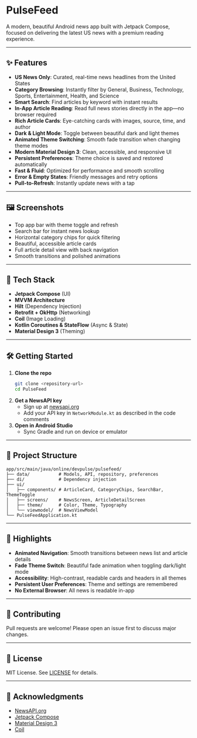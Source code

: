 # PulseFeed

A modern, beautiful Android news app built with Jetpack Compose, focused on delivering the latest US news with a premium reading experience.

---

## ✨ Features

- **US News Only**: Curated, real-time news headlines from the United States
- **Category Browsing**: Instantly filter by General, Business, Technology, Sports, Entertainment, Health, and Science
- **Smart Search**: Find articles by keyword with instant results
- **In-App Article Reading**: Read full news stories directly in the app—no browser required
- **Rich Article Cards**: Eye-catching cards with images, source, time, and author
- **Dark & Light Mode**: Toggle between beautiful dark and light themes
- **Animated Theme Switching**: Smooth fade transition when changing theme modes
- **Modern Material Design 3**: Clean, accessible, and responsive UI
- **Persistent Preferences**: Theme choice is saved and restored automatically
- **Fast & Fluid**: Optimized for performance and smooth scrolling
- **Error & Empty States**: Friendly messages and retry options
- **Pull-to-Refresh**: Instantly update news with a tap

---

## 🖼️ Screenshots

- Top app bar with theme toggle and refresh
- Search bar for instant news lookup
- Horizontal category chips for quick filtering
- Beautiful, accessible article cards
- Full article detail view with back navigation
- Smooth transitions and polished animations

---

## 🚀 Tech Stack

- **Jetpack Compose** (UI)
- **MVVM Architecture**
- **Hilt** (Dependency Injection)
- **Retrofit + OkHttp** (Networking)
- **Coil** (Image Loading)
- **Kotlin Coroutines & StateFlow** (Async & State)
- **Material Design 3** (Theming)

---

## 🛠️ Getting Started

1. **Clone the repo**
   ```bash
   git clone <repository-url>
   cd PulseFeed
   ```
2. **Get a NewsAPI key**
   - Sign up at [newsapi.org](https://newsapi.org/)
   - Add your API key in `NetworkModule.kt` as described in the code comments
3. **Open in Android Studio**
   - Sync Gradle and run on device or emulator

---

## 📂 Project Structure

```
app/src/main/java/online/devpulse/pulsefeed/
├── data/           # Models, API, repository, preferences
├── di/             # Dependency injection
├── ui/
│   ├── components/ # ArticleCard, CategoryChips, SearchBar, ThemeToggle
│   ├── screens/    # NewsScreen, ArticleDetailScreen
│   ├── theme/      # Color, Theme, Typography
│   └── viewmodel/  # NewsViewModel
└── PulseFeedApplication.kt
```

---

## 🌟 Highlights

- **Animated Navigation**: Smooth transitions between news list and article details
- **Fade Theme Switch**: Beautiful fade animation when toggling dark/light mode
- **Accessibility**: High-contrast, readable cards and headers in all themes
- **Persistent User Preferences**: Theme and settings are remembered
- **No External Browser**: All news is readable in-app

---

## 🤝 Contributing

Pull requests are welcome! Please open an issue first to discuss major changes.

---

## 📄 License

MIT License. See [LICENSE](LICENSE) for details.

---

## 🙏 Acknowledgments

- [NewsAPI.org](https://newsapi.org/)
- [Jetpack Compose](https://developer.android.com/jetpack/compose)
- [Material Design 3](https://m3.material.io/)
- [Coil](https://coil-kt.github.io/coil/) 